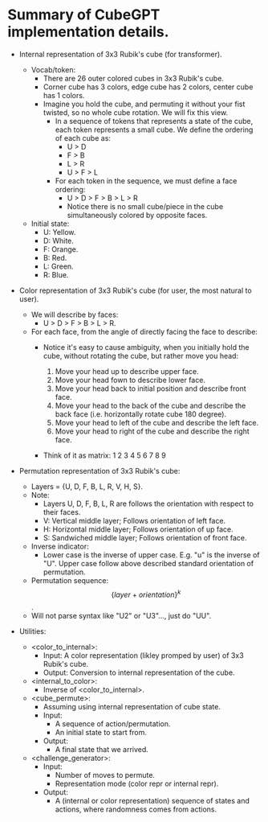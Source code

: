 # Summary of CubeGPT implementation details.



- Internal representation of 3x3 Rubik's cube (for transformer).
	- Vocab/token:
		- There are 26 outer colored cubes in 3x3 Rubik's cube.
		- Corner cube has 3 colors, edge cube has 2 colors, center cube has 1 colors.
		- Imagine you hold the cube, and permuting it without your fist twisted, so no whole cube rotation. We will fix this view.
			- In a sequence of tokens that represents a state of the cube, each token represents a small cube. We define the ordering of each cube as:	
				- U > D
				- F > B
				- L > R
				- U > F > L
			- For each token in the sequence, we must define a face ordering:
				- U > D > F > B > L > R
				- Notice there is no small cube/piece in the cube simultaneously colored by opposite faces.
    - Initial state:
        - U: Yellow.
        - D: White.
        - F: Orange.
        - B: Red.
        - L: Green.
        - R: Blue.



- Color representation of 3x3 Rubik's cube (for user, the most natural to user).
    - We will describe by faces:
        - U > D > F > B > L > R.
    - For each face, from the angle of directly facing the face to describe:
        - Notice it's easy to cause ambiguity, when you initially hold the cube, without rotating the cube, but rather move you head:
            1. Move your head up to describe upper face.
            2. Move your head fown to describe lower face.
            3. Move your head back to initial position and describe front face.
            4. Move your head to the back of the cube and describe the back face (i.e. horizontally rotate cube 180 degree).
            5. Move your head to left of the cube and describe the left face.
            6. Move your head to right of the cube and describe the right face.
            
        - Think of it as matrix:
            1  2  3
            4  5  6
            7  8  9



- Permutation representation of 3x3 Rubik's cube:
    - Layers = {U, D, F, B, L, R, V, H, S}.
    - Note:
        - Layers U, D, F, B, L, R are follows the orientation with respect to their faces.
        - V: Vertical middle layer; Follows orientation of left face.
        - H: Horizontal middle layer; Follows orientation of up face.
        - S: Sandwiched middle layer; Follows orientation of front face.
    - Inverse indicator:
        - Lower case is the inverse of upper case. E.g. "u" is the inverse of "U". Upper case follow above described standard orientation of permutation.
    - Permutation sequence:
        $$\{\text{\[layer + orientation\]}\}^k$$.
    - Will not parse syntax like "U2" or "U3"..., just do "UU".
        


- Utilities:
    - \<color\_to\_internal\>:
        - Input: A color representation (likley promped by user) of 3x3 Rubik's cube. 
        - Output: Conversion to internal representation of the cube.
    - \<internal\_to\_color\>:
        - Inverse of \<color\_to\_internal\>.
    - \<cube\_permute\>:
        - Assuming using internal representation of cube state.
        - Input:
            - A sequence of action/permutation.
            - An initial state to start from.
        - Output:
            - A final state that we arrived.
    - \<challenge\_generator\>:
        - Input:
            - Number of moves to permute.
            - Representation mode (color repr or internal repr).
        - Output:
            - A (internal or color representation) sequence of states and actions, where randomness comes from actions.

        
